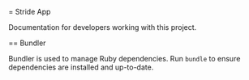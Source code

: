 = Stride App

Documentation for developers working with this project.

== Bundler

Bundler is used to manage Ruby dependencies. Run `bundle` to ensure dependencies are installed and up-to-date.
